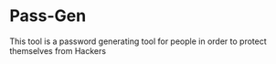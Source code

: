 # Pass-Gen
This tool is a password generating tool for people in order to protect themselves from Hackers
